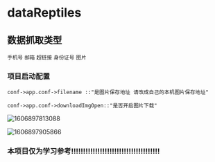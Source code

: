 # dataReptiles
## 数据抓取类型

`手机号` `邮箱` `超链接` `身份证号` `图片` 

### 项目启动配置

`conf->app.conf->filename ::"是图片保存地址 请改成自己的本机图片保存地址"` 

`conf->app.conf->downloadImgOpen::"是否开启图片下载"`

![1606897813088](C:\Users\HP\AppData\Roaming\Typora\typora-user-images\1606897813088.png)

![1606897905866](C:\Users\HP\AppData\Roaming\Typora\typora-user-images\1606897905866.png)

  ### 本项目仅为学习参考!!!!!!!!!!!!!!!!!!!!!!!!!!!!!!!!!!!!!







